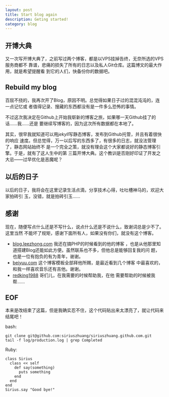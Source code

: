 ```yaml
---
layout: post
title: Start blog again
description: Geting started!
category: blog
---
```


## 开博大典

又一次写开博大典了，之前写过两个博客，都是以VPS挂掉告终，无奈所选的VPS服务商都不
靠谱，悲痛的损失了所有的日志以及私人Git仓库。这篇博文的最大作用，就是希望提醒看
到它的人们，快备份你的数据吧。

## Rebuild my blog

百屈不挠的，我再次开了Blog，原因不明。总觉得如果日子过的混混沌沌的，连一点记忆或
者值得记录、搜藏的东西都没有是一件多么恐怖的事情。

不过这次我决定在Github上开始我崭新的博客之旅，如果哪一天Github挂了的话……我……还是
要继续写博客的，因为这次所有数据都在本地了。

其实，很早我就知道可以用*jekyll*写静态博客，发布到Github托管，并且有着很快的响应
速度。但总觉得，万一以后写的东西多了，有很多的日志，就没法管理了，静态网站始终不
是一个完全之策，就没有理会这个大家都说好的静态博客引擎。于是，就有了这人生中的第
三篇开博大典。这个教训是否刚好印证了开发之大忌——过早优化是恶魔呢？

## 以后的日子

以后的日子，我将会在这里记录生活点滴，分享技术心得，吐吐槽神马的，欢迎大家拍砖引
玉，没错，就是拍砖引玉……

## 感谢

现在，随便写点什么还是不写什么，说点什么还是不说什么，致谢词总是少不了。这里当然
不能坏了规矩，感谢下面所有人，如果没有你们，就没有这个博客。

* [blog.leezhong.com](http://blog.leezhong.com/) 我还在搞PHP的时候看到的他的博客
  ，也是从他那里知道搭建Blog还能如此方便。虽然联系也不多，但他总是能够回复我的问
  题，也是一位有抱负的有为青年，谢谢。
* [beiyuu.com](http://beiyuu.com/) 这个博客模板全部拜他所赐，是最近看到几个博客
  中最喜欢的，和我一样喜欢音乐还有吉他。谢谢。
* [redking1988](http://weibo.com/redking1988) 哥们儿，在我需要的时候帮助我，在他
  需要帮助的时候被我帮……

## EOF

本来是改结束了这篇，但是我确实忍不住，这个代码贴出来太漂亮了，就让代码来结尾吧！

bash:

	git clone git@github.com:siriuszhuang/siriuszhuang.github.com.git
	tail -f log/production.log | grep Completed

Ruby:

	class Sirius
	  class << self
	    def say(something)
	      puts something
	    end
	  end
	end
	Sirius.say "Good bye!"
